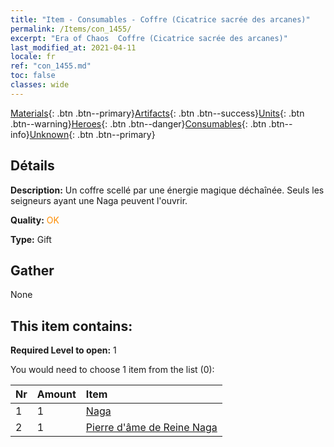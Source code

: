 ```yaml
---
title: "Item - Consumables - Coffre (Cicatrice sacrée des arcanes)"
permalink: /Items/con_1455/
excerpt: "Era of Chaos  Coffre (Cicatrice sacrée des arcanes)"
last_modified_at: 2021-04-11
locale: fr
ref: "con_1455.md"
toc: false
classes: wide
---
```

 [Materials](/fr/Items/){: .btn .btn--primary}[Artifacts](/fr/Items/Artifacts/){: .btn .btn--success}[Units](/fr/Items/Units/){: .btn .btn--warning}[Heroes](/fr/Items/Heroes/){: .btn .btn--danger}[Consumables](/fr/Items/Consumables/){: .btn .btn--info}[Unknown](/fr/Items/Unknown/){: .btn .btn--primary}

## Détails
 **Description:** Un coffre scellé par une énergie magique déchaînée. Seuls les seigneurs ayant une Naga peuvent l'ouvrir.

 **Quality:** <span style="color: #FF8C00">OK</span>

 **Type:** Gift

## Gather

  None

## This item contains:

 **Required Level to open:** 1

 You would need to choose 1 item from the list (0):

  | Nr | Amount |     Item    |
  |:---|:-------|:------------|
  | 1 | 1 | [Naga](/fr/Items/unt_240/) | 
  | 2 | 1 | [Pierre d'âme de Reine Naga](/fr/Items/unt_325/) | 
